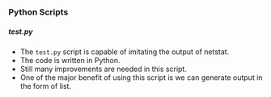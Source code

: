 ### Python Scripts

##### test.py
* The ```test.py``` script is capable of imitating the output of netstat.
* The code is written in Python.
* Still many improvements are needed in this script.
* One of the major benefit of using this script is we can generate output in the form of list. 
